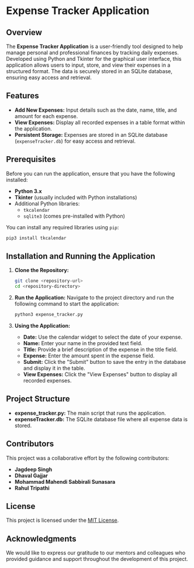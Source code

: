 
# Expense Tracker Application

## Overview
The **Expense Tracker Application** is a user-friendly tool designed to help manage personal and professional finances by tracking daily expenses. Developed using Python and Tkinter for the graphical user interface, this application allows users to input, store, and view their expenses in a structured format. The data is securely stored in an SQLite database, ensuring easy access and retrieval.

## Features
- **Add New Expenses:** Input details such as the date, name, title, and amount for each expense.
- **View Expenses:** Display all recorded expenses in a table format within the application.
- **Persistent Storage:** Expenses are stored in an SQLite database (`expenseTracker.db`) for easy access and retrieval.

## Prerequisites
Before you can run the application, ensure that you have the following installed:
- **Python 3.x**
- **Tkinter** (usually included with Python installations)
- Additional Python libraries:
  - `tkcalendar`
  - `sqlite3` (comes pre-installed with Python)

You can install any required libraries using `pip`:
```bash
pip3 install tkcalendar
```

## Installation and Running the Application
1. **Clone the Repository:**
   ```bash
   git clone <repository-url>
   cd <repository-directory>
   ```

2. **Run the Application:**
   Navigate to the project directory and run the following command to start the application:
   ```bash
   python3 expense_tracker.py
   ```

3. **Using the Application:**
   - **Date:** Use the calendar widget to select the date of your expense.
   - **Name:** Enter your name in the provided text field.
   - **Title:** Provide a brief description of the expense in the title field.
   - **Expense:** Enter the amount spent in the expense field.
   - **Submit:** Click the "Submit" button to save the entry in the database and display it in the table.
   - **View Expenses:** Click the "View Expenses" button to display all recorded expenses.

## Project Structure
- **expense_tracker.py:** The main script that runs the application.
- **expenseTracker.db:** The SQLite database file where all expense data is stored.

## Contributors
This project was a collaborative effort by the following contributors:
- **Jagdeep Singh**
- **Dhaval Gajjar**
- **Mohammad Mahendi Sabbirali Sunasara**
- **Rahul Tripathi**

## License
This project is licensed under the [MIT License](LICENSE).

## Acknowledgments
We would like to express our gratitude to our mentors and colleagues who provided guidance and support throughout the development of this project.
